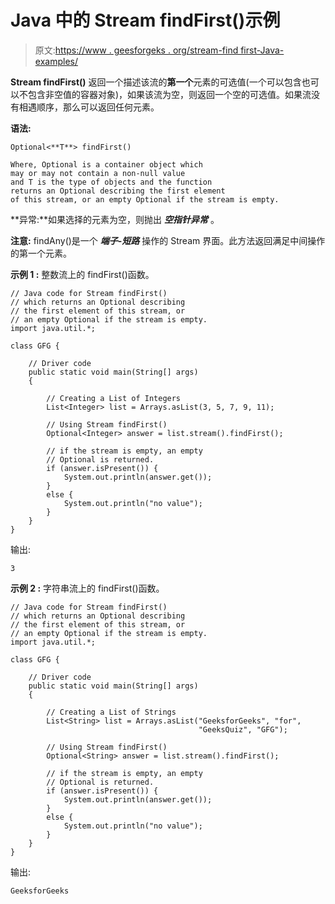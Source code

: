# Java 中的 Stream findFirst()示例

> 原文:[https://www . geesforgeks . org/stream-find first-Java-examples/](https://www.geeksforgeeks.org/stream-findfirst-java-examples/)

**Stream findFirst()** 返回一个描述该流的**第一个**元素的可选值(一个可以包含也可以不包含非空值的容器对象)，如果该流为空，则返回一个空的可选值。如果流没有相遇顺序，那么可以返回任何元素。

**语法:**

```
Optional<**T**> findFirst()

Where, Optional is a container object which
may or may not contain a non-null value 
and T is the type of objects and the function
returns an Optional describing the first element 
of this stream, or an empty Optional if the stream is empty.

```

**异常:**如果选择的元素为空，则抛出 ***空指针异常*** 。

**注意:** findAny()是一个 ***端子-短路*** 操作的 Stream 界面。此方法返回满足中间操作的第一个元素。

**示例 1 :** 整数流上的 findFirst()函数。

```
// Java code for Stream findFirst()
// which returns an Optional describing
// the first element of this stream, or
// an empty Optional if the stream is empty.
import java.util.*;

class GFG {

    // Driver code
    public static void main(String[] args)
    {

        // Creating a List of Integers
        List<Integer> list = Arrays.asList(3, 5, 7, 9, 11);

        // Using Stream findFirst()
        Optional<Integer> answer = list.stream().findFirst();

        // if the stream is empty, an empty
        // Optional is returned.
        if (answer.isPresent()) {
            System.out.println(answer.get());
        }
        else {
            System.out.println("no value");
        }
    }
}
```

输出:

```
3

```

**示例 2 :** 字符串流上的 findFirst()函数。

```
// Java code for Stream findFirst()
// which returns an Optional describing
// the first element of this stream, or
// an empty Optional if the stream is empty.
import java.util.*;

class GFG {

    // Driver code
    public static void main(String[] args)
    {

        // Creating a List of Strings
        List<String> list = Arrays.asList("GeeksforGeeks", "for",
                                          "GeeksQuiz", "GFG");

        // Using Stream findFirst()
        Optional<String> answer = list.stream().findFirst();

        // if the stream is empty, an empty
        // Optional is returned.
        if (answer.isPresent()) {
            System.out.println(answer.get());
        }
        else {
            System.out.println("no value");
        }
    }
}
```

输出:

```
GeeksforGeeks

```